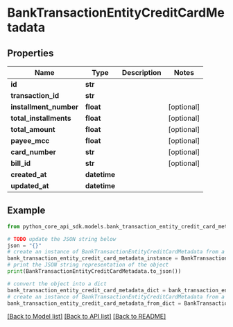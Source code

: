 # BankTransactionEntityCreditCardMetadata


## Properties

Name | Type | Description | Notes
------------ | ------------- | ------------- | -------------
**id** | **str** |  | 
**transaction_id** | **str** |  | 
**installment_number** | **float** |  | [optional] 
**total_installments** | **float** |  | [optional] 
**total_amount** | **float** |  | [optional] 
**payee_mcc** | **float** |  | [optional] 
**card_number** | **str** |  | [optional] 
**bill_id** | **str** |  | [optional] 
**created_at** | **datetime** |  | 
**updated_at** | **datetime** |  | 

## Example

```python
from python_core_api_sdk.models.bank_transaction_entity_credit_card_metadata import BankTransactionEntityCreditCardMetadata

# TODO update the JSON string below
json = "{}"
# create an instance of BankTransactionEntityCreditCardMetadata from a JSON string
bank_transaction_entity_credit_card_metadata_instance = BankTransactionEntityCreditCardMetadata.from_json(json)
# print the JSON string representation of the object
print(BankTransactionEntityCreditCardMetadata.to_json())

# convert the object into a dict
bank_transaction_entity_credit_card_metadata_dict = bank_transaction_entity_credit_card_metadata_instance.to_dict()
# create an instance of BankTransactionEntityCreditCardMetadata from a dict
bank_transaction_entity_credit_card_metadata_from_dict = BankTransactionEntityCreditCardMetadata.from_dict(bank_transaction_entity_credit_card_metadata_dict)
```
[[Back to Model list]](../README.md#documentation-for-models) [[Back to API list]](../README.md#documentation-for-api-endpoints) [[Back to README]](../README.md)


